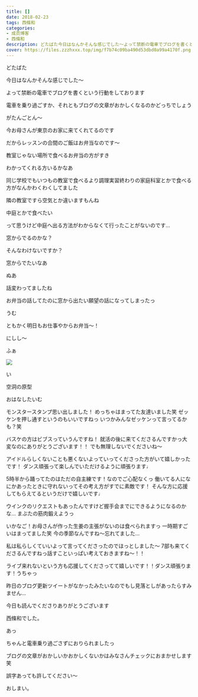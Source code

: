 ```yaml
---
title: []
date: 2018-02-23
tags: 西條和
categories: 
- 成员博客
- 西條和
description: どたばた今日はなんかそんな感じでした〜よって禁断の電車でブログを書くという行動をしております電車を乗り過ごすか、それともブログの文章がおかしくな...
cover: https://files.zzzhxxx.top/img/f7b74c09ba490d53dbd0a99a4170f.png 
---
```









どたばた




今日はなんかそんな感じでした〜





よって禁断の電車でブログを書くという行動をしております







電車を乗り過ごすか、それともブログの文章がおかしくなるのかどっちでしょう






がたんごとん〜













今お母さんが東京のお家に来てくれてるのです







だからレッスンの合間のご飯はお弁当なのです〜






教室じゃない場所で食べるお弁当の方がすき






わかってくれる方いるかなあ








同じ学校でもいつもの教室で食べるより調理実習終わりの家庭科室とかで食べる方がなんかわくわくしてました






隣の教室ですら空気とか違いますもんね








中庭とかで食べたい







って思うけど中庭へ出る方法がわからなくて行ったことがないのです…






窓からでるのかな？




そんなわけないですか？






窓からでたいなあ






ぬあ






話変わってましたね




お弁当の話してたのに窓から出たい願望の話になってしまったっ




うむ






ともかく明日もお仕事やからお弁当〜！


にしし〜










ふぁ

![](https://files.zzzhxxx.top/img/f7b74c09ba490d53dbd0a99a4170f.png)



い








空洞の原型












おはなしたいむ





モンスタースタンプ思い出しました！
めっちゃはまってた友達いました笑
ゼッケンを押し通すというのもいいですねっ
いつかみんなゼッケンって言ってるかも？笑




バスケの方はビブスっていうんですね！
就活の後に来てくださるんですかっ大変なのにありがとうございます！！
でも無理しないでくださいね〜





アイドルらしくないことも悪くないよっていってくださった方がいて嬉しかったです！
ダンス頑張って楽しんでいただけるように頑張ります♩




5時半から踊ってたのはただの自主練です！なのでご心配なくっ
働いてる人になにかあったときに守れないってその考え方がすでに素敵です！
そんな方に応援してもらえてるというだけで嬉しいです♩




ウインクのリクエストもあったんですけど握手会までにできるようになるのかな…
まぶたの筋肉鍛えようっ




いかなご！お母さんが作った生姜の主張がないのは食べられますっ
一時期すごいはまってました笑
今の季節なんですね〜忘れてました…





私は私らしくていいよって言ってくださったのでほっとしました〜
7部も来てくださるんですねっ話すこといっぱい考えておきますね〜！！




ライブ来れないという方も応援してくださってて嬉しいです！！ダンス頑張ります！うちゃっ







昨日のブログ更新ツイートがなかったみたいなのでもし見落としがあったらすみません…







今日も読んでくださりありがとうございます





西條和でした。




あっ



ちゃんと電車乗り過ごさずにおりられましたっ





ブログの文章がおかしいかおかしくないかはみなさんチェックにおまかせします笑




誤字あっても許してください〜






おしまい。


